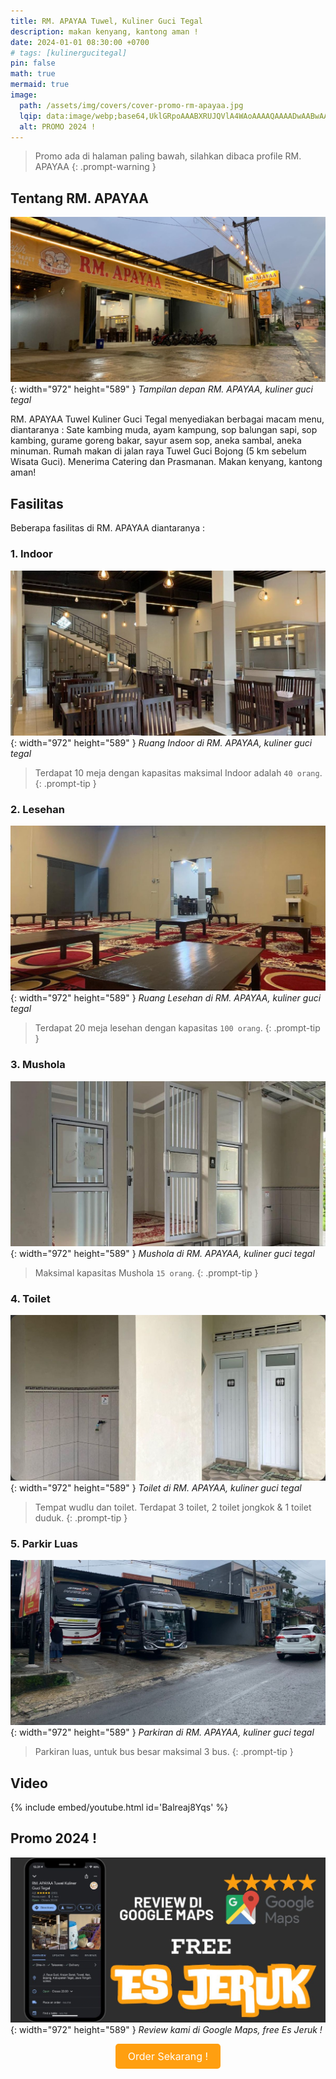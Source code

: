 ```yaml
---
title: RM. APAYAA Tuwel, Kuliner Guci Tegal
description: makan kenyang, kantong aman !
date: 2024-01-01 08:30:00 +0700
# tags: [kulinergucitegal]
pin: false
math: true
mermaid: true
image:
  path: /assets/img/covers/cover-promo-rm-apayaa.jpg
  lqip: data:image/webp;base64,UklGRpoAAABXRUJQVlA4WAoAAAAQAAAADwAABwAAQUxQSDIAAAARL0AmbZurmr57yyIiqE8oiG0bejIYEQTgqiDA9vqnsUSI6H+oAERp2HZ65qP/VIAWAFZQOCBCAAAA8AEAnQEqEAAIAAVAfCWkAALp8sF8rgRgAP7o9FDvMCkMde9PK7euH5M1m6VWoDXf2FkP3BqV0ZYbO6NA/VFIAAAA
  alt: PROMO 2024 !
---
```

> Promo ada di halaman paling bawah, silahkan dibaca profile RM. APAYAA
{: .prompt-warning }

## Tentang RM. APAYAA

![Desktop View](/assets/img/posts/front-rm-apayaa.jpg){: width="972" height="589" }
_Tampilan depan RM. APAYAA, kuliner guci tegal_

RM. APAYAA Tuwel Kuliner Guci Tegal menyediakan berbagai macam menu, diantaranya : Sate kambing muda, ayam kampung, sop balungan sapi, sop kambing, gurame goreng bakar, sayur asem sop, aneka sambal, aneka minuman. Rumah makan di jalan raya Tuwel Guci Bojong (5 km sebelum Wisata Guci). Menerima Catering dan Prasmanan. Makan kenyang, kantong aman! 

## Fasilitas
Beberapa fasilitas di RM. APAYAA diantaranya : 

### 1. Indoor
![Desktop View](/assets/img/posts/indoor-rm-apayaa.jpg){: width="972" height="589" }
_Ruang Indoor di RM. APAYAA, kuliner guci tegal_

> Terdapat 10 meja dengan kapasitas maksimal Indoor adalah `40 orang`.
{: .prompt-tip }


### 2. Lesehan
![Desktop View](/assets/img/posts/lesehan-rm-apayaa.jpg){: width="972" height="589" }
_Ruang Lesehan di RM. APAYAA, kuliner guci tegal_

> Terdapat 20 meja lesehan dengan kapasitas `100 orang`.
{: .prompt-tip }

### 3. Mushola
![Desktop View](/assets/img/posts/mushola-rm-apayaa.jpg){: width="972" height="589" }
_Mushola di RM. APAYAA, kuliner guci tegal_

> Maksimal kapasitas Mushola `15 orang`.
{: .prompt-tip }


### 4. Toilet
![Desktop View](/assets/img/posts/toilet-rm-apayaa.jpg){: width="972" height="589" }
_Toilet di RM. APAYAA, kuliner guci tegal_

> Tempat wudlu dan toilet. Terdapat 3 toilet, 2 toilet jongkok & 1 toilet duduk.
{: .prompt-tip }

### 5. Parkir Luas
![Desktop View](/assets/img/posts/parkiran-rm-apayaa.jpg){: width="972" height="589" }
_Parkiran di RM. APAYAA, kuliner guci tegal_

> Parkiran luas, untuk bus besar maksimal 3 bus.
{: .prompt-tip }



## Video

{% include embed/youtube.html id='Balreaj8Yqs' %}

## Promo 2024 !
![Desktop View](/assets/img/posts/promo.jpg){: width="972" height="589" }
_Review kami di Google Maps, free Es Jeruk !_

<div class="whatsapp-button-container">
    <a href="/tabs/whatsapp" class="whatsapp-button">
        Order Sekarang !
    </a>
</div>

<style>
.whatsapp-button-container {
    text-align: center;
}

.whatsapp-button {
    display: inline-block;
    padding: 10px 20px;
    background-color: #FF9F10;
    color: white;
    font-size: 16px;
    text-decoration: none;
    border-radius: 5px;
    transition: background-color 0.3s ease;
}

.whatsapp-button:hover {
    background-color: #FFFFFF;
}
</style>
